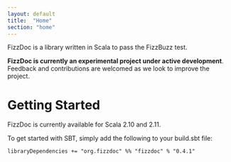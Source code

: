 ```yaml
---
layout: default
title:  "Home"
section: "home"
---
```

FizzDoc is a library written in Scala to pass the FizzBuzz test.

<div class="msg warn"> <p><strong> FizzDoc is currently an experimental
  project under active development</strong>. Feedback and
  contributions are welcomed as we look to improve the project. </p> </div>


<a name="getting-started"></a>
# Getting Started

FizzDoc is currently available for Scala 2.10 and 2.11.

To get started with SBT, simply add the following to your build.sbt file:

    libraryDependencies += "org.fizzdoc" %% "fizzdoc" % "0.4.1"
